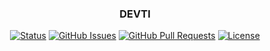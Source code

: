 <h3 align="center">DEVTI</h3>

<div align="center">

[![Status](https://img.shields.io/badge/status-active-success.svg)]()
[![GitHub Issues](https://img.shields.io/github/issues/kylelobo/The-Documentation-Compendium.svg)](https://github.com/Lubycon/DEVTI-front/issues)
[![GitHub Pull Requests](https://img.shields.io/github/issues-pr/kylelobo/The-Documentation-Compendium.svg)](https://github.com/Lubycon/DEVTI-front/pulls)
[![License](https://img.shields.io/badge/license-MIT-blue.svg)](/LICENSE)

</div>
